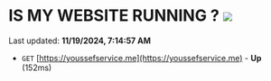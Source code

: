 # IS MY WEBSITE RUNNING ? [![](https://img.shields.io/static/v1?label=Sponsor&message=%E2%9D%A4&logo=GitHub&color=%23fe8e86)](https://github.com/sponsors/Youssef-Lehmam)

Last updated: **11/19/2024, 7:14:57 AM**

- `GET` [https://youssefservice.me](https://youssefservice.me) - **Up** (152ms)
